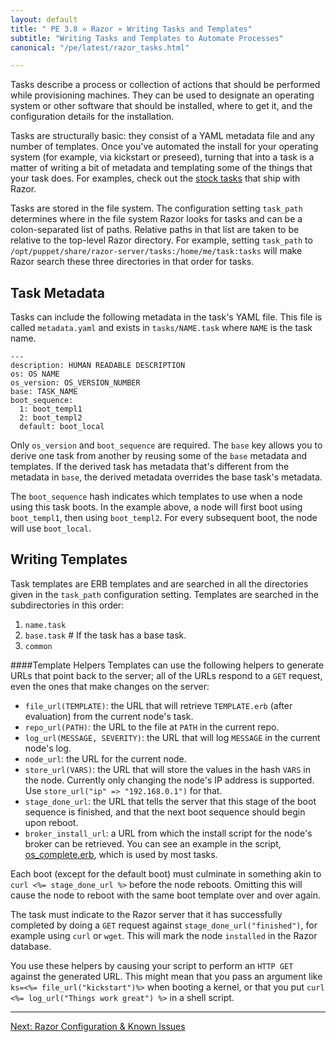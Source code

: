 ```yaml
---
layout: default
title: " PE 3.8 » Razor » Writing Tasks and Templates"
subtitle: "Writing Tasks and Templates to Automate Processes"
canonical: "/pe/latest/razor_tasks.html"

---
```

Tasks describe a process or collection of actions that should be performed while provisioning machines. They can be used to designate an operating system or other software that should be installed, where to get it, and the configuration details for the installation.

Tasks are structurally basic: they consist of a YAML metadata file and any number of templates. Once you've automated the install for your operating system (for example, via kickstart or preseed), turning that into a task is a matter of writing a bit of metadata and templating some of the things that your task does. For examples, check out the [stock tasks](https://github.com/puppetlabs/razor-server/tree/master/tasks) that ship with Razor.

Tasks are stored in the file system. The configuration setting `task_path` determines where in the file system Razor looks for tasks and can be a colon-separated list of paths. Relative paths in that list are taken to be relative to the top-level Razor directory. For example, setting `task_path` to `/opt/puppet/share/razor-server/tasks:/home/me/task:tasks` will make Razor search these three directories in that order for tasks.

## Task Metadata

Tasks can include the following metadata in the task's YAML file. This file is called  `metadata.yaml` and exists in `tasks/NAME.task` where `NAME` is the task name.

    ---
    description: HUMAN READABLE DESCRIPTION
    os: OS NAME
    os_version: OS_VERSION_NUMBER
    base: TASK_NAME
    boot_sequence:
      1: boot_templ1
      2: boot_templ2
      default: boot_local

Only `os_version` and `boot_sequence` are required. The `base` key allows you to derive one task from another by reusing some of the `base` metadata and templates. If the derived task has metadata that's different from the metadata in `base`, the derived metadata overrides the base task's metadata.

The `boot_sequence` hash indicates which templates to use when a node using this task boots. In the example above, a node will first boot using `boot_templ1`, then using `boot_templ2`. For every subsequent boot, the node will use `boot_local`.

## Writing Templates

Task templates are ERB templates and are searched in all the directories given in the `task_path` configuration setting. Templates are searched in the subdirectories in this order:

1. `name.task`
2. `base.task` # If the task has a base task.
3. `common`

####Template Helpers
Templates can use the following helpers to generate URLs that point back to the server; all of the URLs respond to a `GET` request, even the ones that make changes on the server:

* `file_url(TEMPLATE)`: the URL that will retrieve `TEMPLATE.erb` (after evaluation) from the current node's task.
* `repo_url(PATH)`: the URL to the file at `PATH` in the current repo.
* `log_url(MESSAGE, SEVERITY)`: the URL that will log `MESSAGE` in the current node's log.
* `node_url`: the URL for the current node.
* `store_url(VARS)`: the URL that will store the values in the hash `VARS` in the node. Currently only changing the node's IP address is supported. Use `store_url("ip" => "192.168.0.1")` for that.
* `stage_done_url`: the URL that tells the server that this stage of the boot sequence is finished, and that the next boot sequence should begin upon reboot.
* `broker_install_url`: a URL from which the install script for the node's broker can be retrieved. You can see an example in the script, [os_complete.erb](https://github.com/puppetlabs/razor-server/blob/master/tasks/common/os_complete.erb), which is used by most tasks.

Each boot (except for the default boot) must culminate in something akin to `curl <%= stage_done_url %>` before the node reboots. Omitting this will cause the node to reboot with the same boot template over and over again.

The task must indicate to the Razor server that it has successfully completed by doing a `GET` request against `stage_done_url("finished")`, for example using `curl` or `wget`. This will mark the node `installed` in the Razor database.

You use these helpers by causing your script to perform an
`HTTP GET` against the generated URL. This might mean that you pass an
argument like `ks=<%= file_url("kickstart")%>` when booting a kernel, or
that you put `curl <%= log_url("Things work great") %>` in a shell script.

* * *


[Next: Razor Configuration & Known Issues](./razor_knownissues.html)
